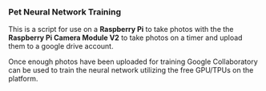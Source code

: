 ### Pet Neural Network Training

This is a script for use on a **Raspberry Pi** to take photos with the the **Raspberry Pi Camera Module V2** to take photos on a timer and upload
them to a google drive account.

Once enough photos have been uploaded for training Google Collaboratory can be used to train the neural network utilizing the free GPU/TPUs
on the platform.
